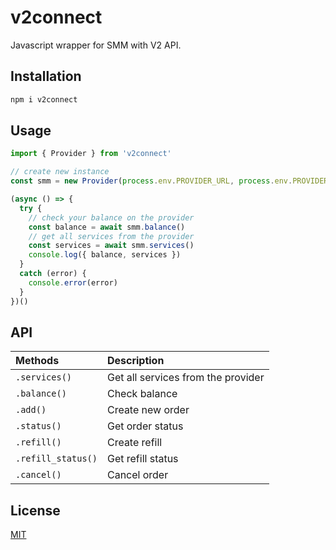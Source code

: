 # v2connect

Javascript wrapper for SMM with V2 API.

## Installation
```bash
npm i v2connect
```

## Usage
```ts
import { Provider } from 'v2connect'

// create new instance
const smm = new Provider(process.env.PROVIDER_URL, process.env.PROVIDER_KEY);

(async () => {
  try {
    // check your balance on the provider
    const balance = await smm.balance()
    // get all services from the provider
    const services = await smm.services()
    console.log({ balance, services })
  }
  catch (error) {
    console.error(error)
  }
})()
```

## API
| Methods | Description|
| :-------- | :------- |
| `.services()` | Get all services from the provider
| `.balance()` | Check balance
| `.add()` | Create new order
| `.status()` | Get order status
| `.refill()` | Create refill
| `.refill_status()` | Get refill status
| `.cancel()` | Cancel order

## License

[MIT](./LICENSE)

